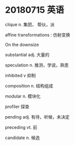 # 20180715 英语

clique n. 集团， 帮伙，派

affine transformations : 仿射变换

On the downsize

substantial adj. 大量的

speculation n. 推测，学说，熟思



inhibited v 抑制

composition n. 结构组成

modular n. 模块化

profiler 探查

pending adj. 有待，听候，未决定



preceding vt. 前



candidate n. 候选









